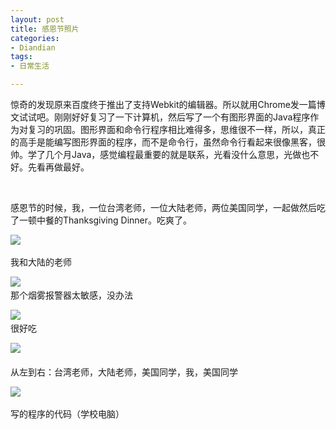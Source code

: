```yaml
---
layout: post
title: 感恩节照片
categories:
- Diandian
tags:
- 日常生活

---
```

惊奇的发现原来百度终于推出了支持Webkit的编辑器。所以就用Chrome发一篇博文试试吧。刚刚好好复习了一下计算机，然后写了一个有图形界面的Java程序作为对复习的巩固。图形界面和命令行程序相比难得多，思维很不一样，所以，真正的高手是能编写图形界面的程序，而不是命令行，虽然命令行看起来很像黑客，很帅。学了几个月Java，感觉编程最重要的就是联系，光看没什么意思，光做也不好。先看再做最好。
<p>‍</p>
<p>感恩节的时候，我，一位台湾老师，一位大陆老师，两位美国同学，一起做然后吃了一顿中餐的Thanksgiving Dinner。吃爽了。</p>
<p> </p>
<p><img src="http://m3.img.srcdd.com/farm4/d/2012/0627/10/E18A0F0094777266AB1949624DC1F628_B500_900_500_375.JPEG" />‍</p>
<p>我和大陆的老师</p>
<p></p>
<p><img src="http://m2.img.srcdd.com/farm4/d/2012/0627/10/337E221156FECC9611A70E156AD28F08_B500_900_500_375.JPEG" />‍<br />那个烟雾报警器太敏感，没办法</p>
<p></p>
<p><img src="http://m1.img.srcdd.com/farm4/d/2012/0627/10/514433AEFABCFB720611EAA2CE0A6F1E_B500_900_500_375.JPEG" />‍<br />很好吃</p>
<p></p>
<p><img src="http://m2.img.srcdd.com/farm5/d/2012/0627/10/280C7BFDD0F7AF51E5CBD15C98E7E735_B500_900_500_375.JPEG" />‍<br /><br />从左到右：台湾老师，大陆老师，美国同学，我，美国同学</p>
<p></p>
<p><img src="http://m2.img.srcdd.com/farm4/d/2012/0627/10/E5D5F8A09B29C80B4E0544BE9143882D_B500_900_500_403.PNG" />‍<br /></p>
<p>写的程序的代码（学校电脑）</p>